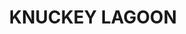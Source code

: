 ---
lastmod: '2025-04-06T06:05:19+00:00'
latitude: -12.432024
layout: suburb
longitude: 130.932068
postcode: 0828
state: NT
title: KNUCKEY LAGOON
url: /nt/knuckey-lagoon/
---